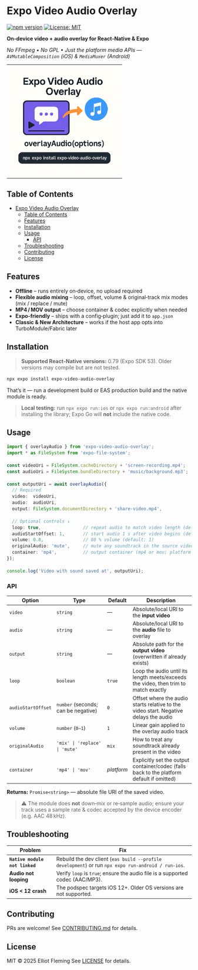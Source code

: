 # Expo Video Audio Overlay

[![npm version](https://badge.fury.io/js/expo-video-audio-overlay.svg)](https://badge.fury.io/js/expo-video-audio-overlay) [![License: MIT](https://img.shields.io/badge/License-MIT-blue.svg)](LICENSE)

**On‑device video + audio overlay for React‑Native & Expo**

*No FFmpeg • No GPL • Just the platform media APIs — `AVMutableComposition` (iOS) & `MediaMuxer` (Android)*

<table>
  <tr>
    <td>
      <img src="docs/expo-video-audio-overlay-hero.png" alt="Hero marketing graphic" width="300" />
    </td>
  </tr>
</table>

## Table of Contents

- [Expo Video Audio Overlay](#expo-video-audio-overlay)
  - [Table of Contents](#table-of-contents)
  - [Features](#features)
  - [Installation](#installation)
  - [Usage](#usage)
    - [API](#api)
  - [Troubleshooting](#troubleshooting)
  - [Contributing](#contributing)
  - [License](#license)

## Features

* **Offline** – runs entirely on‑device, no upload required
* **Flexible audio mixing** – loop, offset, volume & original‑track mix modes (mix / replace / mute)
* **MP4 / MOV output** – choose container & codec explicitly when needed
* **Expo‑friendly** – ships with a config‑plugin; just add it to `app.json`
* **Classic & New Architecture** – works if the host app opts into TurboModule/Fabric later

## Installation

> **Supported React‑Native versions:** 0.79 (Expo SDK 53). Older versions may compile but are not tested.

```bash
npx expo install expo-video-audio-overlay
```

That’s it — run a development build or EAS production build and the native module is ready.

> **Local testing:** run `npx expo run:ios` or `npx expo run:android` after installing the library; Expo Go will **not** include the native code.

## Usage

```ts
import { overlayAudio } from 'expo-video-audio-overlay';
import * as FileSystem from 'expo-file-system';

const videoUri = FileSystem.cacheDirectory + 'screen-recording.mp4';
const audioUri = FileSystem.bundleDirectory + 'music/background.mp3';

const outputUri = await overlayAudio({
  // Required
  video:  videoUri,
  audio:  audioUri,
  output: FileSystem.documentDirectory + 'share-video.mp4',

  // Optional controls ↓
  loop: true,                // repeat audio to match video length (default: true)
  audioStartOffset: 1,       // start audio 1 s after video begins (default: 0)
  volume: 0.8,               // 80 % volume (default: 1)
  originalAudio: 'mute',     // mute any soundtrack in the source video (default: 'mix')
  container: 'mp4',          // output container (mp4 or mov; platform default if omitted)
});

console.log('Video with sound saved at', outputUri);
```

### API

| Option             | Type                                | Default    | Description                                                                               |
| ------------------ | ----------------------------------- | ---------- | ----------------------------------------------------------------------------------------- |
| `video`            | `string`                            | —          | Absolute/local URI to the **input video**                                                 |
| `audio`            | `string`                            | —          | Absolute/local URI to the **audio** file to overlay                                       |
| `output`           | `string`                            | —          | Absolute path for the **output video** (overwritten if already exists)                    |
| `loop`             | `boolean`                           | `true`     | Loop the audio until its length meets/exceeds the video, then trim to match exactly       |
| `audioStartOffset` | `number` (seconds; can be negative) | `0`        | Offset where the audio starts relative to the video start. Negative delays the audio      |
| `volume`           | `number` (`0‒1`)                    | `1`        | Linear gain applied to the overlay audio track                                            |
| `originalAudio`    | `'mix' \| 'replace' \| 'mute'`      | `mix`      | How to treat any soundtrack already present in the video                                  |
| `container`        | `'mp4' \| 'mov'`                    | *platform* | Explicitly set the output container/codec (falls back to the platform default if omitted) |

**Returns:** `Promise<string>` — absolute file URI of the saved video.

> ⚠️ The module does **not** down‑mix or re‑sample audio; ensure your track uses a sample rate & codec accepted by the device encoder (e.g. AAC 48 kHz).

## Troubleshooting

| Problem                        | Fix                                                                                                 |
| ------------------------------ | --------------------------------------------------------------------------------------------------- |
| **`Native module not linked`** | Rebuild the dev client (`eas build --profile development`) or run `npx expo run-android / run-ios`. |
| **Audio not looping**          | Verify `loop` is `true`; ensure the audio file is a supported codec (AAC/MP3).                      |
| **iOS < 12 crash**             | The podspec targets iOS 12+. Older OS versions are not supported.                                   |

## Contributing

PRs are welcome! See [CONTRIBUTING.md](CONTRIBUTING.md) for details.

## License

MIT © 2025 Elliot Fleming
See [LICENSE](LICENSE) for details.
